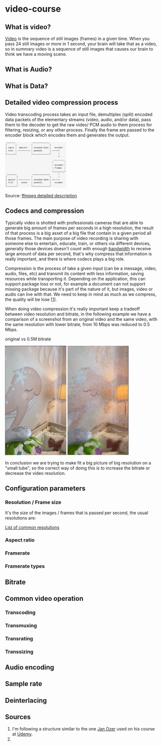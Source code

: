 # video-course


## What is video?

[Video](https://en.wikipedia.org/wiki/Video) is the sequence of still images (frames) in a given time. When you pass 24 still images or more in 1 second, your brain will take that as a video, so in summary video is a sequence of still images that causes our brain to think we have a moving scene.

## What is Audio?


## What is Data?


## Detailed video compression process

Video transcoding process takes an input file, demultiplex (split) encoded data packets of the elementary streams (video, audio, and/or data), pass them to the decoder to get the raw video/ PCM audio to them process for filtering, resizing, or any other process. Finally the frame are passed to the encoder block which encodes them and generates the output. 

<img src="https://github.com/GioLopez/video-course/blob/main/Images/Transcoding_process_01.png" width="40%" height="50%">

Source: [ffmpeg detailed description](https://ffmpeg.org/ffmpeg.html#toc-Detailed-description)


## Codecs and compression

Typically video is shotted with professionals cameras that are able to generate big amount of frames per seconds in a high resolution, the result of that process is a big asset of a big file that contain in a given period all those frames. The main purpose of video recording is sharing with someone else to entertain, educate, train, or others via different devices, generally those devices doesn't count with enough [bandwidth](https://en.wikipedia.org/wiki/Bandwidth_(computing)) to receive large amount of data per second, that's why compress that information is really important, and there is where codecs plays a big role.

Compression is the process of take a given input (can be a message, video, audio, files, etc) and transmit its content with less information, saving resources while transporting it. Depending on the application, this can support package loss or not, for example a document can not support missing package because it's part of the nature of it, but images, video or audio can live with that. We need to keep in mind as much as we compress, the quality will be lose [[1](https://github.com/GioLopez/video-course#sources)].


When doing video compression it's really important keep a tradeoff between video resolution and bitrate, in the following example we have a comparison of a screenshot from an original video and the same video, with the same resolution with lower bitrate, from 10 Mbps was reduced to 0.5 Mbps.

original    vs     0.5M bitrate

<img src="https://github.com/GioLopez/video-course/blob/main/Images/Bitrate-Original_01.png" width="40%" height="40%">
<img src="https://github.com/GioLopez/video-course/blob/main/Images/Bitrate-1m_01.png" width="40%" height="40%">

In conclusion we are trying to make fit a big picture of big resolution on a "small tube", so the correct way of doing this is to increase the bitrate or decrease the video resolution.

## Configuration parameters

### Resolution / Frame size

It's the size of the images / frames that is passed per second, the usual resolutions are:

[List of common resolutions](https://en.wikipedia.org/wiki/List_of_common_resolutions)


### Aspect ratio

### Framerate

### Framerate types

## Bitrate


## Common video operation

### Transcoding

### Transmuxing

### Transrating

### Transsizing



## Audio encoding

## Sample rate


## Deinterlacing


## Sources

1. I'm following a structure similar to the one [Jan Ozer](https://www.linkedin.com/in/jan-ozer/) used on his course at [Udemy](https://www.udemy.com/course/compressing-video-for-web-disc-and-pctvconsole-playback/).
2. 
